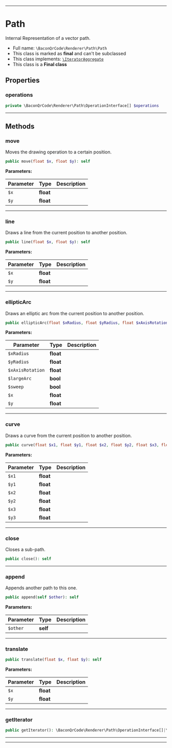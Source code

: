 ***

# Path

Internal Representation of a vector path.

* Full name: `\BaconQrCode\Renderer\Path\Path`
* This class is marked as **final** and can't be subclassed
* This class implements:
  [`\IteratorAggregate`](../../../IteratorAggregate.md)
* This class is a **Final class**

## Properties

### operations

```php
private \BaconQrCode\Renderer\Path\OperationInterface[] $operations
```

***

## Methods

### move

Moves the drawing operation to a certain position.

```php
public move(float $x, float $y): self
```

**Parameters:**

| Parameter | Type | Description |
|-----------|------|-------------|
| `$x` | **float** |  |
| `$y` | **float** |  |

***

### line

Draws a line from the current position to another position.

```php
public line(float $x, float $y): self
```

**Parameters:**

| Parameter | Type | Description |
|-----------|------|-------------|
| `$x` | **float** |  |
| `$y` | **float** |  |

***

### ellipticArc

Draws an elliptic arc from the current position to another position.

```php
public ellipticArc(float $xRadius, float $yRadius, float $xAxisRotation, bool $largeArc, bool $sweep, float $x, float $y): self
```

**Parameters:**

| Parameter | Type | Description |
|-----------|------|-------------|
| `$xRadius` | **float** |  |
| `$yRadius` | **float** |  |
| `$xAxisRotation` | **float** |  |
| `$largeArc` | **bool** |  |
| `$sweep` | **bool** |  |
| `$x` | **float** |  |
| `$y` | **float** |  |

***

### curve

Draws a curve from the current position to another position.

```php
public curve(float $x1, float $y1, float $x2, float $y2, float $x3, float $y3): self
```

**Parameters:**

| Parameter | Type | Description |
|-----------|------|-------------|
| `$x1` | **float** |  |
| `$y1` | **float** |  |
| `$x2` | **float** |  |
| `$y2` | **float** |  |
| `$x3` | **float** |  |
| `$y3` | **float** |  |

***

### close

Closes a sub-path.

```php
public close(): self
```

***

### append

Appends another path to this one.

```php
public append(self $other): self
```

**Parameters:**

| Parameter | Type | Description |
|-----------|------|-------------|
| `$other` | **self** |  |

***

### translate

```php
public translate(float $x, float $y): self
```

**Parameters:**

| Parameter | Type | Description |
|-----------|------|-------------|
| `$x` | **float** |  |
| `$y` | **float** |  |

***

### getIterator

```php
public getIterator(): \BaconQrCode\Renderer\Path\OperationInterface[]|\Traversable
```

***


***

